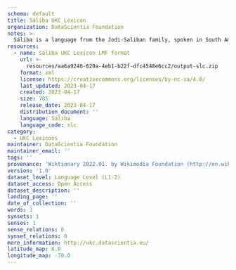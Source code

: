```yaml
---
schema: default
title: Sáliba UKC Lexicon
organization: DataScientia Foundation
notes: >-
  Sáliba is a language from the Jodi-Saliban family, spoken in South America. The UKC Lexicon of Sáliba is represented as a lexico-semantic network. It consists of words, word senses, synsets, as well as sense-level and synset-level relationships.
resources:
  - name: Sáliba UKC Lexicon LMF format
    url: >-
      resources/aa6a9246-629a-4eb1-b22f-dfc4548e6cc2/output-slc.zip
    format: xml
    license: https://creativecommons.org/licenses/by-nc-sa/4.0/
    last_updated: 2023-04-17
    created: 2023-04-17
    size: 785
    release_date: 2023-04-17
    distribution_document: ''
    language: Sáliba
    language_code: slc
category:
  - UKC Lexicons
maintainer: DataScientia Foundation
maintainer_email: ''
tags: ''
provenance: 'Wiktionary 2022.01. by Wikimedia Foundation (http://en.wiktionary.org); Princeton WordNet 2.1 by Princeton University (https://wordnet.princeton.edu)'
version: '1.0'
dataset_level: Language Level (L1-2)
dataset_access: Open Access
dataset_description: ''
landing_page: ''
date_of_collection: ''
words: 1
synsets: 1
senses: 1
sense_relations: 0
synset_relations: 0
more_information: http://ukc.datascientia.eu/
latitude_map: 6.0
longitude_map: -70.0
---
```

